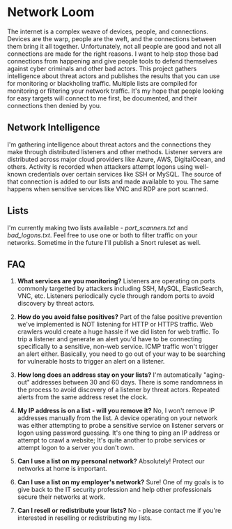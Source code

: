 # Network Loom

The internet is a complex weave of devices, people, and connections. Devices are the warp, people are the weft, and the connections between them bring it all together. Unfortunately, not all people are good and not all connections are made for the right reasons. I want to help stop those bad connections from happening and give people tools to defend themselves against cyber criminals and other bad actors. This project gathers intelligence about threat actors and publishes the results that you can use for monitoring or blackholing traffic. Multiple lists are compiled for monitoring or filtering your network traffic. It's my hope that people looking for easy targets will connect to me first, be documented, and their connections then denied by you.

## Network Intelligence

I'm gathering intelligence about threat actors and the connections they make through distributed listeners and other methods. Listener servers are distributed across major cloud providers like Azure, AWS, DigitalOcean, and others. Activity is recorded when attackers attempt logons using well-known credentials over certain services like SSH or MySQL. The source of that connection is added to our lists and made available to you. The same happens when sensitive services like VNC and RDP are port scanned.

## Lists

I'm currently making two lists available - *port_scanners.txt* and *bad_logons.txt*. Feel free to use one or both to filter traffic on your networks. Sometime in the future I'll publish a Snort ruleset as well.

## FAQ

1. **What services are you monitoring?** Listeners are operating on ports commonly targetted by attackers including SSH, MySQL, ElasticSearch, VNC, etc. Listeners periodically cycle through random ports to avoid discovery by threat actors.

1. **How do you avoid false positives?** Part of the false positive prevention we've implemented is NOT listening for HTTP or HTTPS traffic. Web crawlers would create a huge hassle if we did listen for web traffic. To trip a listener and generate an alert you'd have to be connecting specifically to a sensitive, non-web service. ICMP traffic won't trigger an alert either. Basically, you need to go out of your way to be searching for vulnerable hosts to trigger an alert on a listener.

1. **How long does an address stay on your lists?** I'm automatically "aging-out" addresses between 30 and 60 days. There is some randomness in the process to avoid discovery of a listener by threat actors. Repeated alerts from the same address reset the clock.

1. **My IP address is on a list - will you remove it?** No, I won't remove IP addresses manually from the list. A device operating on your network was either attempting to probe a sensitive service on listener servers or logon using password guessing. It's one thing to ping an IP address or attempt to crawl a website; It's quite another to probe services or attempt logon to a server you don't own.

1. **Can I use a list on my personal network?** Absolutely! Protect our networks at home is important.

1. **Can I use a list on my employer's network?** Sure! One of my goals is to give back to the IT security profession and help other professionals secure their networks at work.

1. **Can I resell or redistribute your lists?** No - please contact me if you're interested in reselling or redistributing my lists.
